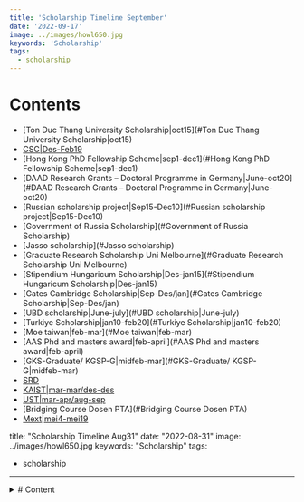 ```yaml
---
title: 'Scholarship Timeline September'
date: '2022-09-17'
image: ../images/howl650.jpg
keywords: 'Scholarship'
tags:
  - scholarship
---
```


# Contents

- [Ton Duc Thang University Scholarship|oct15](#Ton Duc Thang University Scholarship|oct15)
- [CSC|Des-Feb19](#CSC|Des-Feb19)
- [Hong Kong PhD Fellowship Scheme|sep1-dec1](#Hong Kong PhD Fellowship Scheme|sep1-dec1)
- [DAAD Research Grants – Doctoral Programme in Germany|June-oct20](#DAAD Research Grants – Doctoral Programme in Germany|June-oct20)
- [Russian scholarship project|Sep15-Dec10](#Russian scholarship project|Sep15-Dec10)
- [Government of Russia Scholarship](#Government of Russia Scholarship)
- [Jasso scholarship](#Jasso scholarship)
- [Graduate Research Scholarship Uni Melbourne](#Graduate Research Scholarship Uni Melbourne)
- [Stipendium Hungaricum Scholarship|Des-jan15](#Stipendium Hungaricum Scholarship|Des-jan15)
- [Gates Cambridge Scholarship|Sep-Des/jan](#Gates Cambridge Scholarship|Sep-Des/jan)
- [UBD scholarship|June-july](#UBD scholarship|June-july)
- [Turkiye Scholarship|jan10-feb20](#Turkiye Scholarship|jan10-feb20)
- [Moe taiwan|feb-mar](#Moe taiwan|feb-mar)
- [AAS Phd and masters award|feb-april](#AAS Phd and masters award|feb-april)
- [GKS-Graduate/ KGSP-G|midfeb-mar](#GKS-Graduate/ KGSP-G|midfeb-mar)
- [SRD](#SRD)
- [KAIST|mar-mar/des-des](#KAIST|mar-mar/des-des)
- [UST|mar-apr/aug-sep](#UST|mar-apr/aug-sep)
- [Bridging Course Dosen PTA](#Bridging Course Dosen PTA)
- [Mext|mei4-mei19](#Mext|mei4-mei19)

title: "Scholarship Timeline Aug31"
date: "2022-08-31"
image: ../images/howl650.jpg
keywords: "Scholarship"
tags:

- scholarship

---

<details><summary># Content</summary>
- [Ton Duc Thang University Scholarship|oct15](#Ton Duc Thang University Scholarship|oct15)
- [CSC|Des-Feb19](#CSC|Des-Feb19)
- [Hong Kong PhD Fellowship Scheme](#Hong Kong PhD Fellowship Scheme)
- [DAAD Research Grants – Doctoral Programme in Germany|June-oct20](#DAAD Research Grants – Doctoral Programme in Germany|June-oct20)
- [Russian scholarship project|Sep15-Dec10](#Russian scholarship project|Sep15-Dec10)
- [Government of Russia Scholarship](#Government of Russia Scholarship)
- [Jasso scholarship](#Jasso scholarship)
- [Graduate Research Scholarship Uni Melbourne](#Graduate Research Scholarship Uni Melbourne)
- [Stipendium Hungaricum Scholarship|Des-jan15](#Stipendium Hungaricum Scholarship|Des-jan15)
- [Gates Cambridge Scholarship|Sep-Des/jan](#Gates Cambridge Scholarship|Sep-Des/jan)
- [UBD scholarship|June-july](#UBD scholarship|June-july)
- [Turkiye Scholarship|jan10-feb20](#Turkiye Scholarship|jan10-feb20)
- [Moe taiwan|feb-mar](#Moe taiwan|feb-mar)
- [AAS Phd and masters award|feb-april](#AAS Phd and masters award|feb-april)
- [GKS-Graduate/ KGSP-G|midfeb-mar](#GKS-Graduate/ KGSP-G|midfeb-mar)
- [SRD](#SRD)
- [KAIST|mar-mar/des-des](#KAIST|mar-mar/des-des)
- [UST|mar-apr/aug-sep](#UST|mar-apr/aug-sep)
- [Bridging Course Dosen PTA](#Bridging Course Dosen PTA)
- [Mext|mei4-mei19](#Mext|mei4-mei19)

**Impending Deadline**

- [Ton Duc Thang University Scholarship|oct15](#Ton Duc Thang University Scholarship|oct15)
- [Turkiye Scholarship|jan10-feb20](#Turkiye Scholarship|jan10-feb20)
- [CSC|Des-Feb19](#CSC|Des-Feb19)
- [Hong Kong PhD Fellowship Scheme|sep1-dec1](#Hong Kong PhD Fellowship Scheme|sep1-dec1)
- [Russian scholarship project|Sep15-Dec10](#Russian scholarship project|Sep15-Dec10)
- [Stipendium Hungaricum Scholarship|Des-jan15](#Stipendium Hungaricum Scholarship|Des-jan15)
- [Gates Cambridge Scholarship|Sep-Des/jan](#Gates Cambridge Scholarship|Sep-Des/jan)

sort by date ascending order

- Name
- Date (method)
- Outline
- Univ list
- Ref/Source/More
- Contact

## Ton Duc Thang University Scholarship|oct15

[toninfo](https://admission.tdtu.edu.vn/en/undergraduate/how-to-apply-and-scholarship)

[tononlineapplication](http://gradadmissions.tdtu.edu.vn/)

## CSC|Des-Feb19

- Outline
  - A passport
  - Agency/ Embassy number : 3602
  - Notarized highest diploma translation
  - Notarized Academic transcript translation
  - **Research Proposals** min. 800words
  - **Two Recomendation** letter from professor, no format (you can use from korea government scholarship)
  - Medical checkup with format to bring to hospitals. 1) hand written 2) face in photo should not be touched by stamp (valid for only 6 months)
  - Photo follow visa's rules
  - Loa/Pre admission univesity of china(optional)
  - IELTS follow university requirement
  - SKCK for international used (valid for 6 month)
  - All original documents should be keep including notarized translation, bring only printed scanned document.
  - renaming file : document's name_your name
  - Type A: embassy will automatically match the available universities according to students' information.
- University
  - [Harbin Institute of Technology](University Information##Harbin Institue of Technology)
  - [Chongqing University](University Information##Chongqing univeristy)
  -

-Source
[Embassychi-id](http://id.china-embassy.gov.cn/indo/sgxx/lxfs/)
[embassyid](https://www.mfa.gov.cn/ce/ceindo/eng/sgdt/t1840826.htm)
[cscyotube](https://www.youtube.com/watch?v=VJGpveUh-38)

- Contact
  chinaemb_id@mfa.gov.cn
  eduindonesia@163.com

## Hong Kong PhD Fellowship Scheme|sep1-dec1

- Outline

  - 1 Sep - 1 Des
  - Academic year starting in september next year
  - Only support 8 university in hongkong
  - **eng test** :6.5 (uni requirement)
  - up to 2 programes at 1 or 2 uni

- University
  - [CityU](University Information##City Univeristy of Hongkong)
  - [CUHK](University Information##The chinese university of Hongkong)
- Ref
  [HKPFS](https://cerg1.ugc.edu.hk/hkpfs/index.html)
  [leaflethkpfs](https://cerg1.ugc.edu.hk/hkpfs/Leaflet_HKPFS.pdf)
  [HKPFSguide](https://cerg1.ugc.edu.hk/hkpfs/GuidanceNote.pdf)
  [onlineapplication](https://www.youtube.com/watch?v=aseXhq1hzYQ)
  [faq](faq## Hong Kong PhD Fellowship Scheme)

## DAAD Research Grants – Doctoral Programme in Germany|June-oct20

- Outline - Online application form - Full curriculum vitae in tabular form (max. 3 pages) - List of publications (max. 10 pages), if applicable - A proposal, -
  [daadscholarship](https://www.daad.id/en/find-funding/daad-scholarships-for-indonesia/)
  [daadphd](https://www.daad.id/en/find-funding/scholarship-database/3/?type=a&origin=5&subjectgroup=0&q=0&status=3&onlydaad=1&language=en&id=0&pg=3&detail_to_show=57135739)

## Russian scholarship project|Sep15-Dec10

- University

[rulesrsp](https://www.od.globaluni.ru/upload/iblock/adf/adf3ec73f28e5d0c36786940d173622b.pdf)

## Government of Russia Scholarship

## Jasso scholarship

## Graduate Research Scholarship Uni Melbourne

## Stipendium Hungaricum Scholarship|Des-jan15

## Gates Cambridge Scholarship|Sep-Des/jan

## UBD scholarship|June-july

- Outline - eng test: 6.0
  [General](https://ubd.edu.bn/admission/)

## Turkiye Scholarship|jan10-feb20

Follow university prerequisite

- Outline

  - A proposal for a research topic and a written example of the research you have carried out.
  - Transcript
  - A valid identity document, ID card or passport
  - A photograph of the candidate taken within the last 1 year

- Univeristy

[turkiyeonlineapp](https://tbbs.turkiyeburslari.gov.tr/)

## Moe taiwan|feb-mar

feb - mar
[General](http://studiditaiwan.blogspot.com/)

## AAS Phd and masters award|feb-april

- Outline - eng test : 6.0
  [General](https://www.australiaawardsindonesia.org/content/325/12/about-phd-and-masters-awards?sub=true)

## GKS-Graduate/ KGSP-G|midfeb-mar

[Genral](https://www.studyinkorea.go.kr/en/cop/bbs/JobBoard/selectBoardArticle.do?bbsId=BBSMSTR_000000000461&nttId=3326)
[General](https://www.studyinkorea.go.kr/en/sub/gks/selectBoardList.do?bbsId=BBSMSTR_000000000461)
[General](https://overseas.mofa.go.kr/id-id/brd/m_2707/list.do)
[General](file:/Volumes/hdd/admisi/gks/2021 GKS-G Uniguide.pdf)

## SRD

[General](https://www.dongguk.edu/eng/page/467)

## BPI|sep14-sept30

[General](file:/Volumes/data/admisi/bpi)
dalam negeri

- Outline
  - NIDN
  - LoA
  - KTP
  - skor bahasa(toep)
  - ijazah dan transkrip
  - surat izin mendaftar dari pimpinan yg berwenang(kepala lldikti wilayah)
  - srt perytaan daftar
  - keterngn sehat dan bebas narkoba (6bln)
  - srt pernyataan dftr
  - motlet 1500-2000 (bhs sesuai negara)
  - proposal research 1500-2000 (bhs sesuai negara)
  - surat rekomendasi dari akademisi min. 1
  -

[General](https://beasiswa.kemdikbud.go.id/informasi/)

## LPDP reguler|feb25-mar27

[General](file:/Volumes/data/admisi/lpdp/booklet reguler lpdp.pdf)
dalam negeri

- ## Outline
  - proposal penelitian
  - ielts: 6 itp:530

## KAIST|mar-mar/des-des

- Outline
  - IELTS: 6.5
- Source
  [General](https://apply.kaist.ac.kr/intergradapply)
  [General](file:/Volumes/hdd/admisi/kaist/2022fall kaist uniguide.pdf)

## UST|mar-apr/aug-sep

- Outline
  - IELTS:6

[General](https://www.ust.ac.kr/prog/entschGuideline/admission_eng/sub02_01_01/list.do)

## Bridging Course Dosen PTA

April - Mei
[General](http://dikti.go.id/sumber-daya/pendaftaran-program-beasiswa-bridging-course-dosen-perguruan-tinggi-penyelenggara-pendidikan-akademik-tahun-2022/)

## Mext|mei4-mei19
